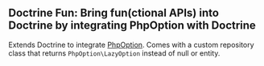 Doctrine Fun: Bring fun(ctional APIs) into Doctrine by integrating PhpOption with Doctrine
------------------------------------------------------------------------------------------

Extends Doctrine to integrate [PhpOption](https://github.com/schmittjoh/php-option). Comes with a custom repository class that returns `PhpOption\LazyOption` instead of null or entity.
